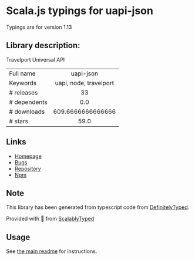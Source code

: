 
# Scala.js typings for uapi-json

Typings are for version 1.13

## Library description:
Travelport Universal API

|                    |                 |
| ------------------ | :-------------: |
| Full name          | uapi-json |
| Keywords           | uapi, node, travelport |
| # releases         | 33 |
| # dependents       | 0.0 |
| # downloads        | 609.6666666666666 |
| # stars            | 59.0 |

## Links
- [Homepage](https://github.com/Travelport-Ukraine/uapi-json#readme)
- [Bugs](https://github.com/Travelport-Ukraine/uapi-json/issues)
- [Repository](https://github.com/Travelport-Ukraine/uapi-json)
- [Npm](https://www.npmjs.com/package/uapi-json)
    


## Note
This library has been generated from typescript code from [DefinitelyTyped](https://definitelytyped.org).

Provided with :purple_heart: from [ScalablyTyped](https://github.com/oyvindberg/ScalablyTyped)

## Usage
See [the main readme](../../readme.md) for instructions.


